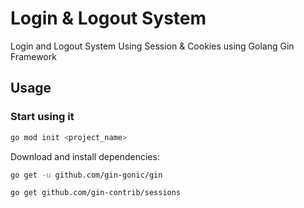 # Login & Logout System
Login and Logout System Using Session & Cookies using Golang Gin Framework

## Usage

### Start using it

```bash
go mod init <project_name>
```

Download and install dependencies:

```bash
go get -u github.com/gin-gonic/gin
```

```bash
go get github.com/gin-contrib/sessions
```
